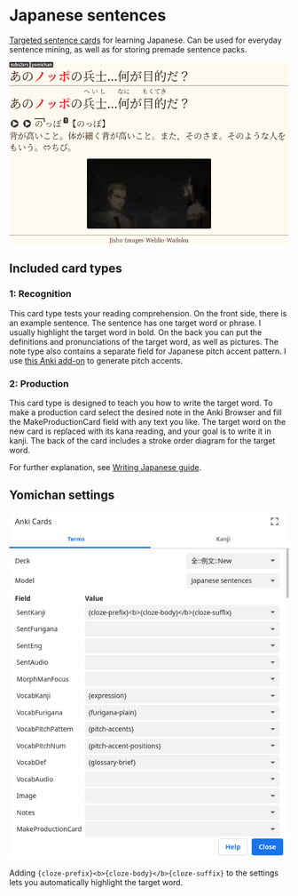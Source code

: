 # Japanese sentences

[Targeted sentence cards](https://tatsumoto-ren.github.io/blog/discussing-various-card-templates.html#targeted-sentence-cards-or-mpvacious-cards)
for learning Japanese.
Can be used for everyday sentence mining, as well as for storing premade sentence packs.

![screenshot](japanese_sentences.webp)

## Included card types

### 1: Recognition

This card type tests your reading comprehension.
On the front side, there is an example sentence.
The sentence has one target word or phrase.
I usually highlight the target word in bold.
On the back you can put the definitions and pronunciations of the target word, as well as pictures.
The note type also contains a separate field for Japanese pitch accent pattern.
I use [this Anki add-on](https://ankiweb.net/shared/info/1225470483) to generate pitch accents.

### 2: Production

This card type is designed to teach you how to write the target word.
To make a production card select the desired note in the Anki Browser
and fill the MakeProductionCard field with any text you like.
The target word on the new card is replaced with its kana reading,
and your goal is to write it in kanji.
The back of the card includes a stroke order diagram for the target word.

For further explanation, see [Writing Japanese guide](https://tatsumoto-ren.github.io/blog/writing-japanese.html).

## Yomichan settings

![screenshot](yomichan_anki_settings.webp)

Adding `{cloze-prefix}<b>{cloze-body}</b>{cloze-suffix}` to the settings
lets you automatically highlight the target word.
